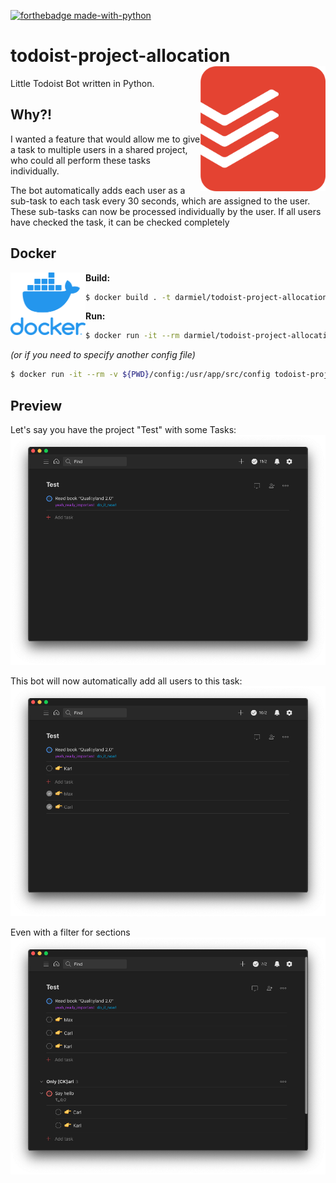 [![forthebadge made-with-python](http://ForTheBadge.com/images/badges/made-with-python.svg)](https://www.python.org/)

# todoist-project-allocation <img src="./assets/todoist-logo.png" align="right" width=200 height=200>
Little Todoist Bot written in Python.

## Why?!
I wanted a feature that would allow me to give a task to multiple users in a shared project, who could all perform these tasks individually.

The bot automatically adds each user as a sub-task to each task every 30 seconds, which are assigned to the user. These sub-tasks can now be processed individually by the user.
If all users have checked the task, it can be checked completely

## Docker
**Build:**<img src="./assets/docker-logo.png" align="left" height=100 width=120>
```bash
$ docker build . -t darmiel/todoist-project-allocation:latest
```

**Run:**
```bash
$ docker run -it --rm darmiel/todoist-project-allocation:latest
```
*(or if you need to specify another config file)*
```bash
$ docker run -it --rm -v ${PWD}/config:/usr/app/src/config todoist-project-allocation:latest
```

## Preview
Let's say you have the project "Test" with some Tasks:
<img src="./assets/preview-before.png">

This bot will now automatically add all users to this task:
<img src="./assets/preview-multi.png">

Even with a filter for sections
<img src="./assets/preview-sections.png">